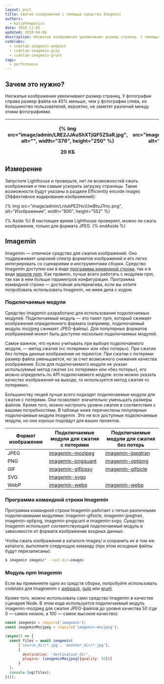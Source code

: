 ```yaml
---
layout: post
title: Сжатие изображений с помощью средства Imagemin
authors:
  - katiehempenius
date: 2018-11-05
updated: 2020-04-06
description: Несжатые изображения увеличивают размер страниц. С помощью Lighthouse можно находить возможности для сжатия изображений, чтобы ускорить загрузку страниц.
codelabs:
  - codelab-imagemin-webpack
  - codelab-imagemin-gulp
  - codelab-imagemin-grunt
tags:
  - performance
---
```


## Зачем это нужно?

Несжатые изображения увеличивают размер страниц. У фотографии справа размер файла на 40% меньше, чем у фотографии слева, но большинство пользователей, вероятно, не заметят различий между этими фотографиями.

<div class="table-wrapper scrollbar">
  <table>
    <thead>
      <tr>
        <th>
<p>{% Img src="image/admin/LRE2JJAuShXTjQF5ZSaR.jpg", alt="", width="376", height="250" %}</p> 20 КБ</th>
        <th>
<p>{% Img src="image/admin/u9hncwN4TsT7zw2ObU10.jpg", alt="", width="376", height="250" %}</p> 12 КБ</th>
      </tr>
    </thead>
    <tbody></tbody>
  </table>
</div>

## Измерение

Запустите Lighthouse и проверьте, нет ли возможностей сжать изображения и тем самым ускорить загрузку страницы. Такие возможности будут указаны в разделе Efficiently encode images (Эффективное кодирование изображений):

{% Img src="image/admin/LnIukPEZHuVJwBtuJ7mc.png", alt="Изображение", width="800", height="552" %}

{% Aside %} В настоящее время Lighthouse проверяет, можно ли сжать изображения, только для формата JPEG. {% endAside %}

## Imagemin

Imagemin — отличное средство для сжатия изображений. Оно поддерживает широкий спектр форматов изображений и его легко интегрировать со сценариями и инструментами сборки. Средство Imagemin доступно как в виде [программы командной строки](https://github.com/imagemin/imagemin-cli), так и в виде [модуля npm](https://www.npmjs.com/package/imagemin). Как правило, лучше всего работать с модулем npm, так как в нем больше параметров конфигурации. Программа командной строки — достойная альтернатива, если вы хотите попробовать использовать Imagemin, не имея дела с кодом.

### Подключаемые модули

Средство Imagemin разработано для использования подключаемых модулей. Подключаемый модуль — это пакет npm, который сжимает изображения определенного формата (например, подключаемый модуль mozjpeg сжимает JPEG-файлы). Для популярных форматов изображений может быть доступно несколько подключаемых модулей.

Самое важное, что нужно учитывать при выборе подключаемого модуля, — метод сжатия («с потерями» или «без потерь»). При сжатии без потерь данные изображения не теряются. При сжатии с потерями размер файла уменьшается, но за счет возможного снижения качества изображения. Если для подключаемого модуля не указан используемый метод сжатия («с потерями» или «без потерь»), его можно определить по API подключаемого модуля: если можно указать качество изображения на выходе, то используется метод сжатия «с потерями».

Большинству людей лучше всего подходят подключаемые модули для сжатия с потерями. Они позволяют значительно уменьшать размеры файлов. Кроме того, можно настроить уровни сжатия в соответствии с вашими потребностями. В таблице ниже перечислены популярные подключаемые модули Imagemin. Это не все доступные подключаемые модули, но они хорошо подойдут для ваших проектов.

<div class="table-wrapper scrollbar">
  <table>
    <thead>
      <tr>
        <th>Формат изображения</th>
        <th>Подключаемые модули для сжатия с потерями</th>
        <th>Подключаемые модули для сжатия без потерь</th>
      </tr>
    </thead>
    <tbody>
      <tr>
        <td>JPEG</td>
        <td><a href="https://www.npmjs.com/package/imagemin-mozjpeg">imagemin-mozjpeg</a></td>
        <td><a href="https://www.npmjs.com/package/imagemin-jpegtran">imagemin-jpegtran</a></td>
      </tr>
      <tr>
        <td>PNG</td>
        <td><a href="https://www.npmjs.com/package/imagemin-pngquant">imagemin-pngquant</a></td>
        <td><a href="https://www.npmjs.com/package/imagemin-optipng">imagemin-optipng</a></td>
      </tr>
      <tr>
        <td>GIF</td>
        <td><a href="https://www.npmjs.com/package/imagemin-giflossy">imagemin-giflossy</a></td>
        <td><a href="https://www.npmjs.com/package/imagemin-gifsicle">imagemin-gifsicle</a></td>
      </tr>
      <tr>
        <td>SVG</td>
        <td><a href="https://www.npmjs.com/package/imagemin-svgo">Imagemin-svgo</a></td>
        <td></td>
      </tr>
      <tr>
        <td>WebP</td>
        <td><a href="https://www.npmjs.com/package/imagemin-webp">imagemin-webp</a></td>
        <td><a href="https://www.npmjs.com/package/imagemin-webp">imagemin-webp</a></td>
      </tr>
    </tbody>
  </table>
</div>

### Программа командной строки Imagemin

Программа командной строки Imagemin работает с пятью различными подключаемыми модулями: imagemin-gifsicle, imagemin-jpegtran, imagemin-optipng, imagemin-pngquant и imagemin-svgo. Средство Imagemin использует соответствующий подключаемый модуль в зависимости от формата изображения входных данных.

Чтобы сжать изображения в каталоге images/ и сохранить их в том же каталоге, выполните следующую команду (при этом исходные файлы будут перезаписаны):

```bash
$ imagemin images/* --out-dir=images
```

### Модуль npm Imagemin

Если вы применяете одно из средств сборки, попробуйте использовать codelabs для Imaginemin с [webpack](/codelab-imagemin-webpack), [gulp](/codelab-imagemin-gulp) или [grunt](/codelab-imagemin-grunt).

Кроме того, можно использовать само средство Imagemin в качестве сценария Node. В этом коде используется подключаемый модуль imagemin-mozjpeg для сжатия JPEG-файлов до уровня качества 50 (где 0 — самое низкое, а 100 — самое высокое качество):

```js
const imagemin = require('imagemin');
const imageminMozjpeg = require('imagemin-mozjpeg');

(async() => {
  const files = await imagemin(
      ['source_dir/*.jpg', 'another_dir/*.jpg'],
      {
        destination: 'destination_dir',
        plugins: [imageminMozjpeg({quality: 50})]
      }
  );
  console.log(files);
})();
```
